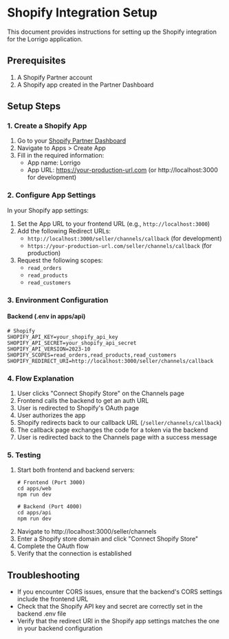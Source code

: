 # Shopify Integration Setup

This document provides instructions for setting up the Shopify integration for the Lorrigo application.

## Prerequisites

1. A Shopify Partner account
2. A Shopify app created in the Partner Dashboard

## Setup Steps

### 1. Create a Shopify App

1. Go to your [Shopify Partner Dashboard](https://partners.shopify.com/)
2. Navigate to Apps > Create App
3. Fill in the required information:
   - App name: Lorrigo
   - App URL: https://your-production-url.com (or http://localhost:3000 for development)

### 2. Configure App Settings

In your Shopify app settings:

1. Set the App URL to your frontend URL (e.g., `http://localhost:3000`)
2. Add the following Redirect URLs:
   - `http://localhost:3000/seller/channels/callback` (for development)
   - `https://your-production-url.com/seller/channels/callback` (for production)
3. Request the following scopes:
   - `read_orders`
   - `read_products`
   - `read_customers`

### 3. Environment Configuration

#### Backend (.env in apps/api)

```
# Shopify
SHOPIFY_API_KEY=your_shopify_api_key
SHOPIFY_API_SECRET=your_shopify_api_secret
SHOPIFY_API_VERSION=2023-10
SHOPIFY_SCOPES=read_orders,read_products,read_customers
SHOPIFY_REDIRECT_URI=http://localhost:3000/seller/channels/callback
```

### 4. Flow Explanation

1. User clicks "Connect Shopify Store" on the Channels page
2. Frontend calls the backend to get an auth URL
3. User is redirected to Shopify's OAuth page
4. User authorizes the app
5. Shopify redirects back to our callback URL (`/seller/channels/callback`)
6. The callback page exchanges the code for a token via the backend
7. User is redirected back to the Channels page with a success message

### 5. Testing

1. Start both frontend and backend servers:
   ```
   # Frontend (Port 3000)
   cd apps/web
   npm run dev
   
   # Backend (Port 4000)
   cd apps/api
   npm run dev
   ```
2. Navigate to http://localhost:3000/seller/channels
3. Enter a Shopify store domain and click "Connect Shopify Store"
4. Complete the OAuth flow
5. Verify that the connection is established

## Troubleshooting

- If you encounter CORS issues, ensure that the backend's CORS settings include the frontend URL
- Check that the Shopify API key and secret are correctly set in the backend .env file
- Verify that the redirect URI in the Shopify app settings matches the one in your backend configuration 